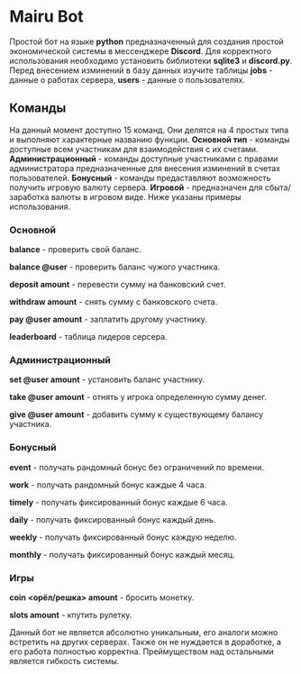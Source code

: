 # Mairu Bot

Простой бот на языке **python** предназначенный для создания простой экономической системы в мессенджере **Discord**. Для корректного использования необходимо установить библиотеки **sqlite3** и **discord.py**. Перед внесением изминений в базу данных изучите таблицы **jobs** - данные о работах сервера, **users** - данные о пользователях.

## Команды

На данный момент доступно 15 команд. Они делятся на 4 простых типа и выполняют характерные названию функции.
**Основной тип** - команды доступные всем участникам для взаимодействия с их счетами. **Администрационный** - команды доступные участниками с правами администратора предназначенные для внесения изминений в счетах пользователей. 
**Бонусный** - команды предаставляют возможность получить игровую валюту сервера. **Игровой** - предназначен для сбыта/заработка валюты в игровом виде. Ниже указаны примеры использования.

### Основной

**balance** - проверить свой баланс.

**balance @user** - проверить баланс чужого участника.

**deposit amount** - перевести сумму на банковский счет.

**withdraw amount** - снять сумму с банковского счета.

**pay @user amount** - заплатить другому участнику.

**leaderboard** - таблица лидеров серсера.


### Администрационный

**set @user amount** - установить баланс участнику.

**take @user amount** - отнять у игрока определенную сумму денег.

**give @user amount** - добавить сумму к существующему балансу участника.


### Бонусный

**event** - получать рандомный бонус без ограничений по времени.

**work** - получать рандомный бонус каждые 4 часа.

**timely** - получать фиксированный бонус каждые 6 часа.

**daily** - получать фиксированный бонус каждый день.

**weekly** - получать фиксированный бонус каждую неделю.

**monthly** - получать фиксированный бонус каждый месяц.


### Игры

**coin <орёл/решка> amount** - бросить монетку.

**slots amount** - кпутить рулетку.

Данный бот не является абсолютно уникальным, его аналоги можно встретить на других серверах. Также он не нуждается в доработке, а его работа полностью корректна. Преймуществом над остальными является гибкость системы.